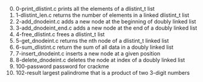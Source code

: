 0. 0-print_dlistint.c prints all the elements of a dlistint_t list
1. 1-dlistint_len.c returns the number of elements in a linked dlistint_t list
2. 2-add_dnodeint.c adds a new node at the beginning of doubly linked list
3. 3-add_dnodeint_end.c adds a new node at the end of a doubly linked list
4. 4-free_dlistint.c frees a dlistint_t list
5. 5-get_dnodeint.c returns the nth node of a dlistint_t linked list
6. 6-sum_dlistint.c return the sum of all data in a doubly linked list
7. 7-insert_dnodeint.c inserts a new node at a given position
8. 8-delete_dnodeint.c deletes the node at index of a doubly linked list
9. 100-password password for crackme
10. 102-result largest palindrome that is a product of two 3-digit numbers
